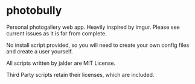 photobully
==========

Personal photogallery web app. Heavily inspired by imgur. Please see current issues as it is far from complete.

No install script provided, so you will need to create your own config files and create a user yourself.

All scripts written by jalder are MIT License.

Third Party scripts retain their licenses, which are included.
